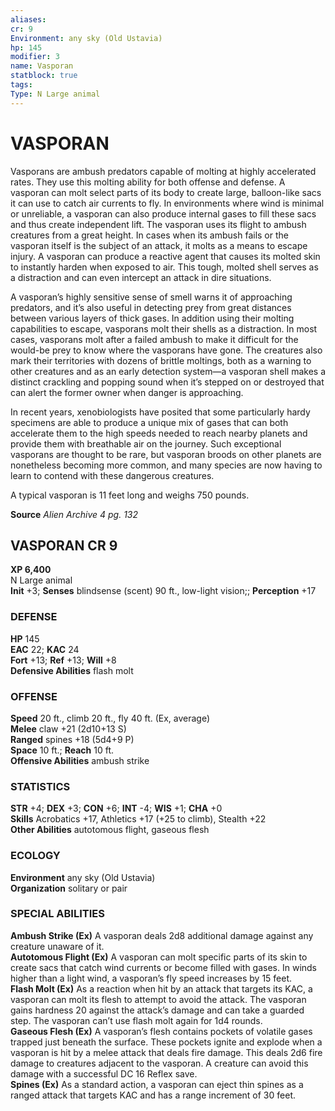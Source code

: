 ```yaml
---
aliases: 
cr: 9
Environment: any sky (Old Ustavia)  
hp: 145
modifier: 3
name: Vasporan
statblock: true
tags: 
Type: N Large animal  
---
```

# VASPORAN
Vasporans are ambush predators capable of molting at highly accelerated rates. They use this molting ability for both offense and defense. A vasporan can molt select parts of its body to create large, balloon-like sacs it can use to catch air currents to fly. In environments where wind is minimal or unreliable, a vasporan can also produce internal gases to fill these sacs and thus create independent lift. The vasporan uses its flight to ambush creatures from a great height. In cases when its ambush fails or the vasporan itself is the subject of an attack, it molts as a means to escape injury. A vasporan can produce a reactive agent that causes its molted skin to instantly harden when exposed to air. This tough, molted shell serves as a distraction and can even intercept an attack in dire situations.

A vasporan’s highly sensitive sense of smell warns it of approaching predators, and it’s also useful in detecting prey from great distances between various layers of thick gases. In addition using their molting capabilities to escape, vasporans molt their shells as a distraction. In most cases, vasporans molt after a failed ambush to make it difficult for the would-be prey to know where the vasporans have gone. The creatures also mark their territories with dozens of brittle moltings, both as a warning to other creatures and as an early detection system—a vasporan shell makes a distinct crackling and popping sound when it’s stepped on or destroyed that can alert the former owner when danger is approaching.

In recent years, xenobiologists have posited that some particularly hardy specimens are able to produce a unique mix of gases that can both accelerate them to the high speeds needed to reach nearby planets and provide them with breathable air on the journey. Such exceptional vasporans are thought to be rare, but vasporan broods on other planets are nonetheless becoming more common, and many species are now having to learn to contend with these dangerous creatures.

A typical vasporan is 11 feet long and weighs 750 pounds.

**Source** _Alien Archive 4 pg. 132_

## VASPORAN CR 9

**XP 6,400**  
N Large animal  
**Init** +3; **Senses** blindsense (scent) 90 ft., low-light vision;; **Perception** +17  

### DEFENSE

**HP** 145  
**EAC** 22; **KAC** 24  
**Fort** +13; **Ref** +13; **Will** +8  
**Defensive Abilities** flash molt  

### OFFENSE

**Speed** 20 ft., climb 20 ft., fly 40 ft. (Ex, average)  
**Melee** claw +21 (2d10+13 S)  
**Ranged** spines +18 (5d4+9 P)  
**Space** 10 ft.; **Reach** 10 ft.  
**Offensive Abilities** ambush strike

### STATISTICS

**STR** +4; **DEX** +3; **CON** +6; **INT** -4; **WIS** +1; **CHA** +0  
**Skills** Acrobatics +17, Athletics +17 (+25 to climb), Stealth +22  
**Other Abilities** autotomous flight, gaseous flesh

### ECOLOGY

**Environment** any sky (Old Ustavia)  
**Organization** solitary or pair

### SPECIAL ABILITIES

**Ambush Strike (Ex)** A vasporan deals 2d8 additional damage against any creature unaware of it.  
**Autotomous Flight (Ex)** A vasporan can molt specific parts of its skin to create sacs that catch wind currents or become filled with gases. In winds higher than a light wind, a vasporan’s fly speed increases by 15 feet.  
**Flash Molt (Ex)** As a reaction when hit by an attack that targets its KAC, a vasporan can molt its flesh to attempt to avoid the attack. The vasporan gains hardness 20 against the attack’s damage and can take a guarded step. The vasporan can’t use flash molt again for 1d4 rounds.  
**Gaseous Flesh (Ex)** A vasporan’s flesh contains pockets of volatile gases trapped just beneath the surface. These pockets ignite and explode when a vasporan is hit by a melee attack that deals fire damage. This deals 2d6 fire damage to creatures adjacent to the vasporan. A creature can avoid this damage with a successful DC 16 Reflex save.  
**Spines (Ex)** As a standard action, a vasporan can eject thin spines as a ranged attack that targets KAC and has a range increment of 30 feet.
